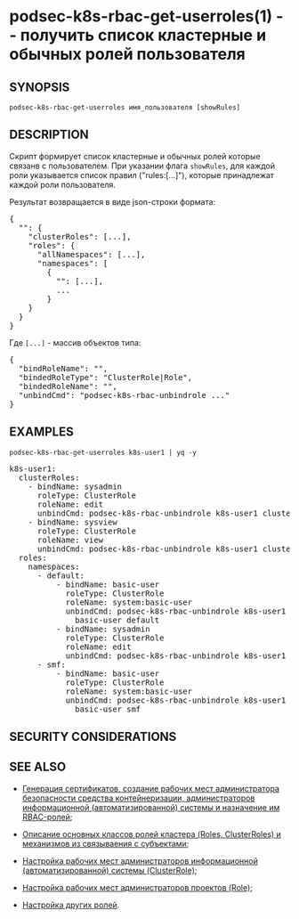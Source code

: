 podsec-k8s-rbac-get-userroles(1) -- получить список кластерные и обычных ролей пользователя
================================

## SYNOPSIS

`podsec-k8s-rbac-get-userroles имя_пользователя [showRules]`

## DESCRIPTION

Скрипт формирует список кластерные и обычных ролей  которые связанв с пользователем.
При указании флага `showRules`, для каждой роли указывается список правил ("rules:[...]"), которые принадлежат каждой роли пользователя.

Результат возвращается в виде json-строки формата:
<pre>
{
  "<username>": {
    "clusterRoles": [...],
    "roles": {
      "allNamespaces": [...],
      "namespaces": [
        {
          "<namespace1>": [...],
          ...
        }
    }
  }
}
</pre>

Где `[...]` - массив объектов типа:
<pre>
{
  "bindRoleName": "<bindRoleName>",
  "bindedRoleType": "ClusterRole|Role",
  "bindedRoleName": "<bindedRoleName>",
  "unbindCmd": "podsec-k8s-rbac-unbindrole ..."
}
</pre>


## EXAMPLES

`podsec-k8s-rbac-get-userroles k8s-user1 | yq -y`
<pre>
k8s-user1:
  clusterRoles:
    - bindName: sysadmin
      roleType: ClusterRole
      roleName: edit
      unbindCmd: podsec-k8s-rbac-unbindrole k8s-user1 clusterrole edit sysadmin
    - bindName: sysview
      roleType: ClusterRole
      roleName: view
      unbindCmd: podsec-k8s-rbac-unbindrole k8s-user1 clusterrole view sysview
  roles:
    namespaces:
      - default:
          - bindName: basic-user
            roleType: ClusterRole
            roleName: system:basic-user
            unbindCmd: podsec-k8s-rbac-unbindrole k8s-user1 role system:basic-user
              basic-user default
          - bindName: sysadmin
            roleType: ClusterRole
            roleName: edit
            unbindCmd: podsec-k8s-rbac-unbindrole k8s-user1 role edit sysadmin default
      - smf:
          - bindName: basic-user
            roleType: ClusterRole
            roleName: system:basic-user
            unbindCmd: podsec-k8s-rbac-unbindrole k8s-user1 role system:basic-user
              basic-user smf
</pre>

## SECURITY CONSIDERATIONS

## SEE ALSO

- [Генерация сертификатов, создание рабочих мест администратора безопасности средства контейнеризации, администраторов информационной (автоматизированной) системы и назначение им RBAC-ролей](https://github.com/alt-cloud/podsec/blob/master/k8s/RBAC/addUser/README.md);

- [Описание основных классов ролей кластера (Roles, ClusterRoles) и механизмов из связываения с субъектами](https://github.com/alt-cloud/podsec/blob/master/k8s/RBAC/addUser/rolesDescribe.md);

- [Настройка рабочих мест администраторов информационной (автоматизированной) системы (ClusterRole)](https://github.com/alt-cloud/podsec/blob/master/k8s/RBAC/addUser/clusterroleBinding.md);

- [Настройка рабочих мест администраторов проектов (Role)](https://github.com/alt-cloud/podsec/blob/master/k8s/RBAC/addUser/clusterroleBinding.md);

- [Настройка других ролей](https://github.com/alt-cloud/podsec/blob/master/k8s/RBAC/addUser/clusterroleBinding.md).
